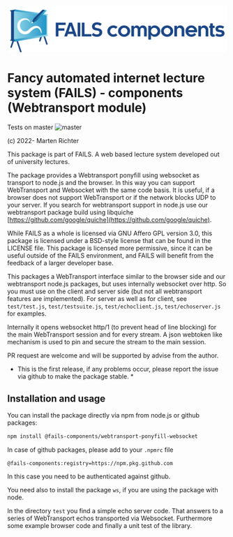 !["FAILS logo"](failslogo.svg)
# Fancy automated internet lecture system (**FAILS**) - components (Webtransport module)

Tests on master ![master](https://github.com/fails-components/webtransport-ponyfill-websocket/actions/workflows/libtest.yml/badge.svg?branch=master)

(c) 2022- Marten Richter

This package is part of FAILS.
A web based lecture system developed out of university lectures.

The package provides a Webtransport ponyfill using websocket as transport to node.js and the browser. In this way you can support WebTransport and Websocket with the same code basis.
It is useful, if a browser does not support WebTransport or if the network blocks UDP to your server.
If you search for webtransport support in node.js use our webtransport package
build using libquiche [https://github.com/google/quiche](https://github.com/google/quiche).

While FAILS as a whole is licensed via GNU Affero GPL version 3.0, this package is licensed under a BSD-style license that can be found in the LICENSE file.
This package is licensed more permissive, since it can be useful outside of the FAILS environment, and FAILS will benefit from the feedback of a larger developer base.

This packages a WebTransport interface similar to the browser side and our webtransport node.js packages, but uses internally websocket over http.
So you must use on the client  and server side (but not all webtransport features are implemented). For server as well as for client, see `test/test.js`, `test/testsuite.js`, `test/echoclient.js`, `test/echoserver.js`  for examples.

Internally it opens websocket http/1 (to prevent head of line blocking) for the main WebTransport session and for every stream.
A json webtoken like mechanism is used to pin and secure the stream to the main session.

PR request are welcome and will be supported by advise from the author.

* This is the first release, if any problems occur, please report the issue via github to make the package stable. *


## Installation and usage
You can install the package directly via npm from node.js or github packages:

```bash
npm install @fails-components/webtransport-ponyfill-websocket
```
In case of github packages, please add to your `.npmrc` file
```
@fails-components:registry=https://npm.pkg.github.com
```
In this case you need to be authenticated against github.

You need also to install the package `ws`, if you are using the package with node.

In the directory `test` you find a simple echo server code. That answers to a series of WebTransport echos transported via Websocket. Furthermore some example browser code and finally a unit test of the library. 

